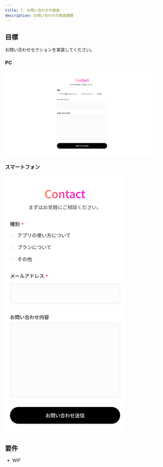 ```yaml
---
title: 7. お問い合わせの実装
description: お問い合わせの実装課題
---
```


## 目標

お問い合わせセクションを実装してください。

### PC

![alt text](../img/お問い合わせ.jpg)

### スマートフォン

![alt text](<../img/お問い合わせ (SP).jpg>)

## 要件

- WIP
